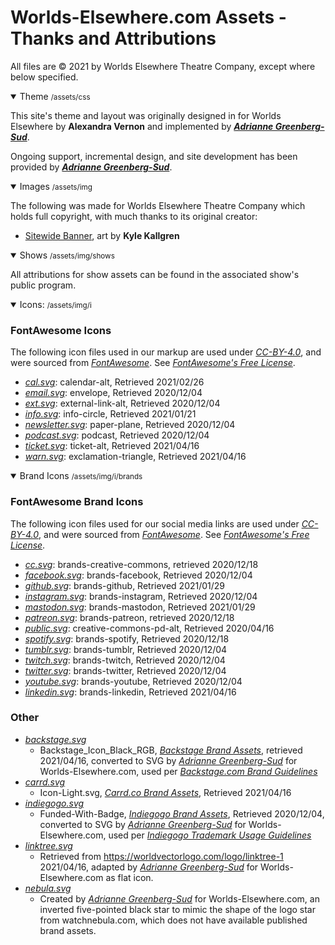 # Worlds-Elsewhere.com Assets - Thanks and Attributions

All files are &copy; 2021 by Worlds Elsewhere Theatre Company, except where below specified.

<details open>
<summary>Theme <small>/assets/css</small></summary>

This site's theme and layout was originally designed in for Worlds Elsewhere by **Alexandra Vernon** and implemented by [<i>**Adrianne Greenberg-Sud**</i>][Pigsflew].

Ongoing support, incremental design, and site development has been provided by [<i>**Adrianne Greenberg-Sud**</i>][Pigsflew].

[Pigsflew]: <https://pigsflew.com> "Adrianne 'Addie GS' Greenberg-Sud; Software Developer, Seattle, WA"

</details>
<details open>
<summary>Images <small>/assets/img</small></summary>

The following was made for Worlds Elsewhere Theatre Company which holds full copyright, with much thanks to its original creator:

* [Sitewide Banner](/assets/img/banner.png), art by **Kyle Kallgren**

</details>
<details open>
<summary>Shows <small>/assets/img/shows</small></summary>

All attributions for show assets can be found in the associated show's public program.

</details>
<details open>
<summary>Icons: <small>/assets/img/i</small></summary>

### FontAwesome Icons

The following icon files used in our markup are used under [<i cc>CC-BY-4.0</i>][CC-BY-4], and were sourced from [<i ext>FontAwesome</i>][FontAwesome]. See [<i ext>FontAwesome's Free License</i>][FA-Free].

* [<i cal>cal.svg</i>](/assets/img/i/cal.svg): calendar-alt, Retrieved 2021/02/26
* [<i email>email.svg</i>](/assets/img/i/email.svg): envelope, Retrieved 2020/12/04
* [<i ext>ext.svg</i>](/assets/img/i/ext.svg): external-link-alt, Retrieved 2020/12/04
* [<i info>info.svg</i>](/assets/img/i/info.svg): info-circle, Retrieved 2021/01/21
* [<i news>newsletter.svg</i>](/assets/img/i/newsletter.svg): paper-plane, Retrieved 2020/12/04
* [<i pod>podcast.svg</i>](/assets/img/i/podcast.svg): podcast, Retrieved 2020/12/04
* [<i ticket>ticket.svg</i>](/assets/img/i/ticket.svg): ticket-alt, Retrieved 2021/04/16
* [<i warn>warn.svg</i>](/assets/img/i/warn.svg): exclamation-triangle, Retrieved 2021/04/16

</details>
<details open>
<summary>Brand Icons <small>/assets/img/i/brands</small></summary>

### FontAwesome Brand Icons

The following icon files used for our social media links are used under [<i cc>CC-BY-4.0</i>][CC-BY-4], and were sourced from [<i ext>FontAwesome</i>][FontAwesome]. See [<i ext>FontAwesome's Free License</i>][FA-Free].

* [<i cc>cc.svg</i>](/assets/img/i/brand/creative-commons.svg): brands-creative-commons, retrieved 2020/12/18
* [<i fb>facebook.svg</i>](/assets/img/i/brand/facebook.svg): brands-facebook, Retrieved 2020/12/04
* [<i gh>github.svg</i>](/assets/img/i/brands/github.svg): brands-github, Retrieved 2021/01/29
* [<i gram>instagram.svg</i>](/assets/img/i/brand/instagram.svg): brands-instagram, Retrieved 2020/12/04
* [<i masto>mastodon.svg</i>](/assets/img/i/brand/mastodon.svg): brands-mastodon, Retrieved 2021/01/29
* [<i patreon>patreon.svg</i>](/assets/img/i/brand/patreon.svg): brands-patreon, retrieved 2020/12/18
* [<i public>public.svg</i>](/assets/img/i/brands/public.svg): creative-commons-pd-alt, Retrieved 2020/04/16
* [<i spotify>spotify.svg</i>](/assets/img/i/brand/spotify.svg): brands-spotify, Retrieved 2020/12/18
* [<i tumblr>tumblr.svg</i>](/assets/img/i/brand/tumblr.svg): brands-tumblr, Retrieved 2020/12/04
* [<i twitch>twitch.svg</i>](/assets/img/i/brand/twitch.svg): brands-twitch, Retrieved 2020/12/04
* [<i twitter>twitter.svg</i>](/assets/img/i/brand/twitter.svg): brands-twitter, Retrieved 2020/12/04
* [<i yt>youtube.svg</i>](/assets/img/i/brand/youtube.svg): brands-youtube, Retrieved 2020/12/04
* [<i linkedin>linkedin.svg</i>](/assets/img/i/brand/linkedin.svg): brands-linkedin, Retrieved 2021/04/16

### Other

* [<i backstage>backstage.svg</i>](/assets/img/i/brand/backstage.svg)
  * Backstage_Icon_Black_RGB, [<i>Backstage Brand Assets</i>][Backstage-Branding], retrieved 2021/04/16, converted to SVG by [<i ext>Adrianne Greenberg-Sud</i>][Pigsflew] for Worlds-Elsewhere.com, used per [<i>Backstage.com Brand Guidelines</i>][Backstage-Guidelines]
* [<i carrd>carrd.svg</i>](/assets/img/i/brand/carrd.svg)
  * Icon-Light.svg, [<i>Carrd.co Brand Assets</i>][Carrd-Branding], Retrieved 2021/04/16
* [<i igg>indiegogo.svg</i>](/assets/img/i/brand/indiegogo.svg)
  * Funded-With-Badge, [<i>Indiegogo Brand Assets</i>][IGG-Branding], Retrieved 2020/12/04, converted to SVG by [<i ext>Adrianne Greenberg-Sud</i>][Pigsflew] for Worlds-Elsewhere.com, used per [<i>Indiegogo Trademark Usage Guidelines</i>][IGG-Guidelines]
* [<i linktree>linktree.svg</i>](/assets/img/i/brand/linktree.svg)
  * Retrieved from <https://worldvectorlogo.com/logo/linktree-1> 2021/04/16, adapted by [<i ext>Adrianne Greenberg-Sud</i>][Pigsflew] for Worlds-Elsewhere.com as flat icon.
* [<i nebula>nebula.svg</i>](/assets/img/i/brand/nebula.svg)
  * Created by [<i ext>Adrianne Greenberg-Sud</i>][Pigsflew] for Worlds-Elsewhere.com, an inverted five-pointed black star to mimic the shape of the logo star from watchnebula.com, which does not have available published brand assets.

[IGG-Branding]: <https://learn.indiegogo.com/brand-asset-downloads/> "Indiegogo Brand Assets"
[IGG-Guidelines]: https://learn.indiegogo.com/wp-content/uploads/2018/05/Indiegogo-Trademark-Usage-Guidelines.pdf "Indiegogo Trademark Usage Guidelines"
[Backstage-Branding]: <https://www.notion.so/Logos-e9e14e5ab0aa400db9a6d9b5251f6d4c> "Backstage Brand Board / Logos"
[Backstage-Guidelines]: <https://s3.us-west-2.amazonaws.com/secure.notion-static.com/00c4555e-7fb5-49b9-9349-ed75991d360d/201222_Backstage_IdentityGuidelines.pdf> "Backstage Brand Guidelines 2019 PDF"
[Carrd-Branding]: <https://carrd.co/docs/general/brand-assets> "Carrd.co Brand Assets"

</details>

[CC-BY-4]: https://creativecommons.org/licenses/by/4.0/ "Creative Commons CC-BY 4.0 license"
[FontAwesome]: https://fontawesome.com "FontAwesome.com"
[FA-Free]: https://fontawesome.com/license/free "Font Awesome Free License"
